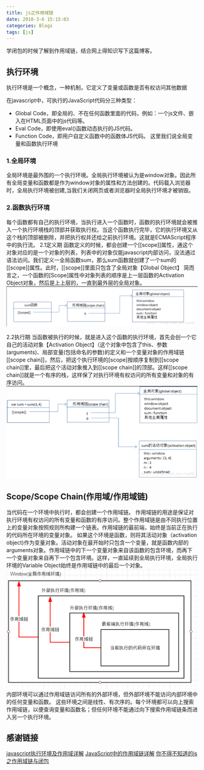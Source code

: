 ```yaml
---
title: js之作用域链
date: 2018-3-6 15:15:03
categories: Blogs
tags: [js]
---
```

学闭包的时候了解到作用域链，结合网上得知识写下这篇博客。<!--more-->

## 执行环境
执行环境是一个概念，一种机制，它定义了变量或函数是否有权访问其他数据

在javascript中，可执行的JavaScript代码分三种类型： 
* Global Code，即全局的、不在任何函数里面的代码，例如：一个js文件、嵌入在HTML页面中的js代码等。 
* Eval Code，即使用eval()函数动态执行的JS代码。 
* Function Code，即用户自定义函数中的函数体JS代码。
这里我们说全局变量和函数执行环境

### 1.全局环境
全局环境是最外围的一个执行环境。全局执行环境被认为是window对象。因此所有全局变量和函数都是作为window对象的属性和方法创建的。代码载入浏览器时，全局执行环境被创建,当我们关闭网页或者浏览器时全局执行环境才被销毁。

### 2.函数执行环境
每个函数都有自己的执行环境，当执行进入一个函数时，函数的执行环境就会被推入一个执行环境栈的顶部并获取执行权。当这个函数执行完毕，它的执行环境又从这个栈的顶部被删除，并把执行权并还给之前执行环境。这就是ECMAScript程序中的执行流。
2.1定义期
函数定义的时候，都会创建一个[[scope]]属性，通这个对象对应的是一个对象的列表，列表中的对象仅能javascript内部访问，没法通过语法访问。我们定义一全局函数sum，那么sum函数就创建了一个sum的[[scope]]属性。此时，[[scope]]里面只包含了全局对象【Global Object】
简而言之，一个函数的[Scope]属性中对象列表的顺序是上一层函数的Activation Object对象，然后是上上层的，一直到最外层的全局对象。
![定义期](/img/js之作用域链/1.png)

2.2执行期 
当函数被执行的时候，就是进入这个函数的执行环境，首先会创一个它自己的活动对象【Activation Object】（这个对象中包含了this、参数(arguments)、局部变量(包括命名的参数)的定义和一个变量对象的作用域链[[scope chain]]，然后，把这个执行环境的[scope]按顺序复制到[[scope chain]]里，最后把这个活动对象推入到[[scope chain]]的顶部。这样[[scope chain]]就是一个有序的栈，这样保了对执行环境有权访问的所有变量和对象的有序访问。
![执行期](/img/js之作用域链/2.png)

## Scope/Scope Chain(作用域/作用域链)
当代码在一个环境中执行时，都会创建一个作用域链。 作用域链的用途是保证对执行环境有权访问的所有变量和函数的有序访问。整个作用域链是由不同执行位置上的变量对象按照规则所构建一个链表。作用域链的最前端，始终是当前正在执行的代码所在环境的变量对象。
如果这个环境是函数，则将其活动对象（activation object)作为变量对象。活动对象在最开始时只包含一个变量，就是函数内部的arguments对象。作用域链中的下一个变量对象来自该函数的包含环境，而再下一个变量对象来自再下一个包含环境。这样，一直延续到全局执行环境，全局执行环境的Variable Object始终是作用域链中的最后一个对象。
![作用域](/img/js之作用域链/3.png)
内部环境可以通过作用域链访问所有的外部环境，但外部环境不能访问内部环境中的任何变量和函数。
这些环境之间是线性、有次序的。每个环境都可以向上搜索作用域链，以便查询变量和函数名；但任何环境不能通过向下搜索作用域链条而进入另一个执行环境。

## 感谢链接
[javascript执行环境及作用域详解](http://www.jb51.net/article/83585.htm)
[JavaScript中的作用域链详解](http://blog.csdn.net/charlene0824/article/details/52252824)
[你不得不知道的js之作用域链与闭包](http://blog.csdn.net/zpw91/article/details/53821321)